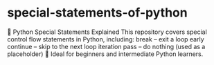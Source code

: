 # special-statements-of-python
🚀 Python Special Statements Explained  This repository covers special control flow statements in Python, including:  break – exit a loop early  continue – skip to the next loop iteration  pass – do nothing (used as a placeholder) 🔰 Ideal for beginners and intermediate Python learners.  
